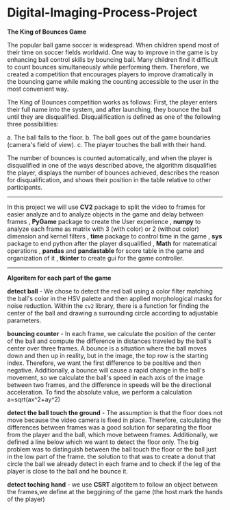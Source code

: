 # Digital-Imaging-Process-Project

**The King of Bounces Game**

The popular ball game soccer is widespread. When children spend most of their time on soccer fields worldwid. One way to improve in the game is by enhancing ball control skills by bouncing ball. Many children find it difficult to count bounces simultaneously while performing them. Therefore, we created a competition that encourages players to improve dramatically in the bouncing game while making the counting accessible to the user in the most convenient way.

The King of Bounces competition works as follows: First, the player enters their full name into the system, and after launching, they bounce the ball until they are disqualified. Disqualification is defined as one of the following three possibilities:

a. The ball falls to the floor.
b. The ball goes out of the game boundaries (camera's field of view).
c. The player touches the ball with their hand.

The number of bounces is counted automatically, and when the player is disqualified in one of the ways described above, the algorithm disqualifies the player, displays the number of bounces achieved, describes the reason for disqualification, and shows their position in the table relative to other participants.
________________________________________________________________________________________________

In this project we will use **CV2** package to split the video to frames for easier analyze and to analyze objects in the game and delay between frames , **PyGame** package to create the User experience , **numpy** to analyze each frame as matrix with 3 (with color) or 2 (without color) dimension and kernel filters , **time** package to control time in the game , **sys** package to end python after the player disqualified , **Math** for matematical operations , **pandas** and **pandastable** for score table in the game and organization of it , **tkinter** to create gui for the game controller.

________________________________________________________________________________________________

**Algoritem for each part of the game**

**detect ball** - We chose to detect the red ball using a color filter matching the ball's color in the HSV palette and then applied morphological masks for noise reduction. Within the `cv2` library, there is a function for finding the center of the ball and drawing a surrounding circle according to adjustable parameters.

**bouncing counter** - In each frame, we calculate the position of the center of the ball and compute the difference in distances traveled by the ball's center over three frames. A bounce is a situation where the ball moves down and then up in reality, but in the image, the top row is the starting index. Therefore, we want the first difference to be positive and then negative. Additionally, a bounce will cause a rapid change in the ball's movement, so we calculate the ball's speed in each axis of the image between two frames, and the difference in speeds will be the directional acceleration. To find the absolute value, we perform a calculation a=sqrt(ax^2+ay^2)

**detect the ball touch the ground** -  The assumption is that the floor does not move because the video camera is fixed in place. Therefore, calculating the differences between frames was a good solution for separating the floor from the player and the ball, which move between frames. Additionally, we defined a line below which we want to detect the floor only. The big problem was to distinguish between the ball touch the floor or the ball just in the low part of the frame. the solution to that was to create a donut that circle the ball we already detect in each frame and to check if the leg of the player is close to the ball and he bounce it.

**detect toching hand** - we use **CSRT** algotitem to follow an object between the frames,we define at the beggining of the game (the host mark the hands of the player) 

